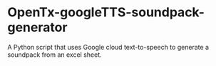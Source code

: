# OpenTx-googleTTS-soundpack-generator
A Python script that uses Google cloud text-to-speech to generate a soundpack from an excel sheet.
